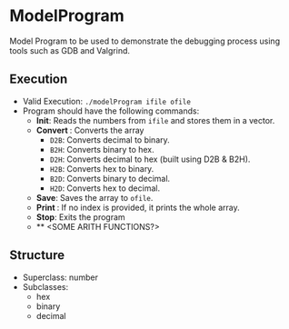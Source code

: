 # ModelProgram

Model Program to be used to demonstrate the debugging process using tools such as GDB and Valgrind.

## Execution

- Valid Execution: `./modelProgram ifile ofile`
- Program should have the following commands:
  - **Init**: Reads the numbers from `ifile` and stores them in a vector.
  - **Convert <secondCommand>**: Converts the array
    - `D2B`: Converts decimal to binary.
    - `B2H`: Converts binary to hex.
    - `D2H`: Converts decimal to hex (built using D2B & B2H).
    - `H2B`: Converts hex to binary.
    - `B2D`: Converts binary to decimal.
    - `H2D`: Converts hex to decimal.
  - **Save**: Saves the array to `ofile`.
  - **Print <index>**: If no index is provided, it prints the whole array.
  - **Stop**: Exits the program
  - ** <SOME ARITH FUNCTIONS?>

## Structure

- Superclass: number
- Subclasses:
  - hex
  - binary
  - decimal

